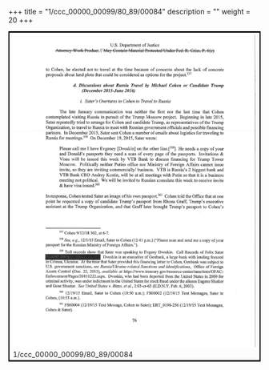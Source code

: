 +++
title = "1/ccc_00000_00099/80_89/00084"
description = ""
weight = 20
+++

<table style="border:2px solid black;max-width:800px;max-height:800px;" 
><tr><td>
<img class="center-fit-jpg"
src="/jpg_/jpg_mueller_report_searchable_084.jpg">
1/ccc_00000_00099/80_89/00084
</img></td></tr></table>
